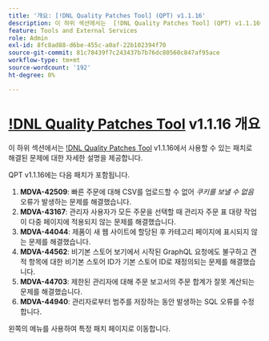 ```yaml
---
title: '개요: [!DNL Quality Patches Tool] (QPT) v1.1.16'
description: 이 하위 섹션에서는  [!DNL Quality Patches Tool] (QPT) v1.1.16에서 사용할 수 있는 패치로 해결된 문제에 대한 자세한 설명을 제공합니다.
feature: Tools and External Services
role: Admin
exl-id: 8fc8ad88-d6be-455c-a0af-22b102394f70
source-git-commit: 81c78439f7c243437b7b76dc80560c847af95ace
workflow-type: tm+mt
source-wordcount: '192'
ht-degree: 0%

---
```


# [!DNL Quality Patches Tool](QPT) v1.1.16 개요

이 하위 섹션에서는 [!DNL Quality Patches Tool](QPT) v1.1.16에서 사용할 수 있는 패치로 해결된 문제에 대한 자세한 설명을 제공합니다.

QPT v1.1.16에는 다음 패치가 포함됩니다.

1. **MDVA-42509**: 빠른 주문에 대해 CSV를 업로드할 수 없어 *쿠키를 보낼 수 없음* 오류가 발생하는 문제를 해결했습니다.
1. **MDVA-43167**: 관리자 사용자가 모든 주문을 선택할 때 관리자 주문 표 대량 작업이 다중 페이지에 적용되지 않는 문제를 해결했습니다.
1. **MDVA-44044**: 제품이 새 웹 사이트에 할당된 후 카테고리 페이지에 표시되지 않는 문제를 해결했습니다.
1. **MDVA-44562**: 비기본 스토어 보기에서 시작된 GraphQL 요청에도 불구하고 견적 항목에 대한 비기본 스토어 ID가 기본 스토어 ID로 재정의되는 문제를 해결했습니다.
1. **MDVA-44703**: 제한된 관리자에 대해 주문 보고서의 주문 합계가 잘못 계산되는 문제를 해결했습니다.
1. **MDVA-44940**: 관리자로부터 범주를 저장하는 동안 발생하는 SQL 오류를 수정합니다.

왼쪽의 메뉴를 사용하여 특정 패치 페이지로 이동합니다.
